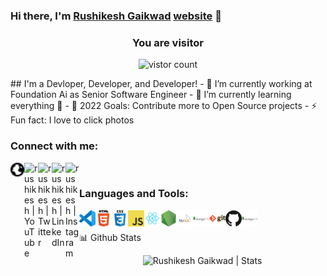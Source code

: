 ### Hi there, I'm [Rushikesh Gaikwad] [website] 👋
<h3 align="center">You are visitor</h3>
<p align="center"><img src="https://profile-counter.glitch.me/Rushi-kesh/count.svg" alt="vistor count" height="50" /></p>
## I'm a Devloper, Developer, and Developer!
- 🔭 I’m currently working at Foundation Ai as Senior Software Engineer
- 🌱 I’m currently learning everything 🤣
- 🥅 2022 Goals: Contribute more to Open Source projects
- ⚡ Fun fact: I love to click photos

### Connect with me:

[<img align="left" alt="rushikeshgaikwad.in" width="22px" style="--color_fill: #010;" src="https://raw.githubusercontent.com/iconic/open-iconic/master/svg/globe.svg" />][website]
[<img align="left" alt="rushikesh | YouTube" width="22px" style="--color_fill: #010;" src="https://cdn.jsdelivr.net/npm/simple-icons@v3/icons/youtube.svg" />][youtube]
[<img align="left" alt="rushikesh | Twitter" width="22px" style="--color_fill: #010;" src="https://cdn.jsdelivr.net/npm/simple-icons@v3/icons/twitter.svg" />][twitter]
[<img align="left" alt="rushikesh | LinkedIn" width="22px" style="--color_fill: #010;" src="https://cdn.jsdelivr.net/npm/simple-icons@v3/icons/linkedin.svg" />][linkedin]
[<img align="left" alt="rushikesh | Instagram" width="22px" style="--color_fill: #010;" src="https://cdn.jsdelivr.net/npm/simple-icons@v3/icons/instagram.svg" />][instagram]

<br />

### Languages and Tools:

<img align="left" alt="Visual Studio Code" width="26px" src="https://raw.githubusercontent.com/github/explore/80688e429a7d4ef2fca1e82350fe8e3517d3494d/topics/visual-studio-code/visual-studio-code.png" />
<img align="left" alt="HTML5" width="26px" src="https://raw.githubusercontent.com/github/explore/80688e429a7d4ef2fca1e82350fe8e3517d3494d/topics/html/html.png" />
<img align="left" alt="CSS3" width="26px" src="https://raw.githubusercontent.com/github/explore/80688e429a7d4ef2fca1e82350fe8e3517d3494d/topics/css/css.png" />
<img align="left" alt="JavaScript" width="26px" src="https://raw.githubusercontent.com/github/explore/80688e429a7d4ef2fca1e82350fe8e3517d3494d/topics/javascript/javascript.png" />
<img align="left" alt="React" width="26px" src="https://raw.githubusercontent.com/github/explore/80688e429a7d4ef2fca1e82350fe8e3517d3494d/topics/react/react.png" />
<img align="left" alt="Node.js" width="26px" src="https://raw.githubusercontent.com/github/explore/80688e429a7d4ef2fca1e82350fe8e3517d3494d/topics/nodejs/nodejs.png" />
<img align="left" alt="MySQL" width="26px" src="https://raw.githubusercontent.com/github/explore/80688e429a7d4ef2fca1e82350fe8e3517d3494d/topics/mysql/mysql.png" />
<img align="left" alt="MongoDB" width="26px" src="https://raw.githubusercontent.com/github/explore/80688e429a7d4ef2fca1e82350fe8e3517d3494d/topics/mongodb/mongodb.png" />
<img align="left" alt="Git" width="26px" src="https://raw.githubusercontent.com/github/explore/80688e429a7d4ef2fca1e82350fe8e3517d3494d/topics/git/git.png" />
<img align="left" alt="GitHub" width="26px" src="https://raw.githubusercontent.com/github/explore/78df643247d429f6cc873026c0622819ad797942/topics/github/github.png" />
<img align="left" alt="MongoDB" width="26px" src="https://raw.githubusercontent.com/github/explore/80688e429a7d4ef2fca1e82350fe8e3517d3494d/topics/mongodb/mongodb.png" />

<br />
<br />

<summary>📊 Github Stats</summary>

<p align="center"> <img src="https://github-readme-stats.vercel.app/api?username=Rushi-kesh&show_icons=true&theme=gotham" alt="Rushikesh Gaikwad | Stats" />

</details>

[website]: https://rushikeshgaikwad.in
[twitter]: https://twitter.com/Rushikesh_2105
[youtube]: https://www.youtube.com/channel/UCnkjvZtvrVKY1XeP2m6Q3nw
[instagram]: https://www.instagram.com/rishi_1807/
[linkedin]: https://www.linkedin.com/in/rushikesh-gaikwad-205807112/
[Rushikesh Gaikwad]: https://rushikeshgaikwad.in

